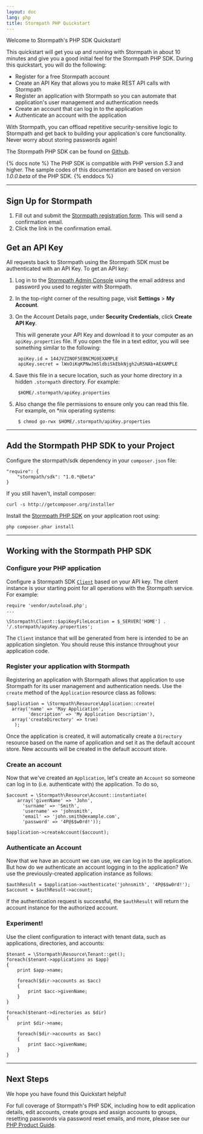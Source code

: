 ```yaml
---
layout: doc
lang: php
title: Stormpath PHP Quickstart
---
```


Welcome to Stormpath's PHP SDK Quickstart!

This quickstart will get you up and running with Stormpath in about 10 minutes and give you a good initial feel for the Stormpath PHP SDK.  During this quickstart, you will do the following:

* Register for a free Stormpath account
* Create an API Key that allows you to make REST API calls with Stormpath
* Register an application with Stormpath so you can automate that application's user management and authentication needs
* Create an account that can log in to the application
* Authenticate an account with the application

With Stormpath, you can offload repetitive security-sensitive logic to Stormpath and get back to building your application's core functionality.  Never worry about storing passwords again!

The Stormpath PHP SDK can be found on [Github](https://github.com/stormpath/stormpath-sdk-php).

{% docs note %}
The PHP SDK is compatible with PHP version *5.3* and higher. The sample codes of this documentation are based on version *1.0.0.beta* of the PHP SDK.
{% enddocs %}

***

## Sign Up for Stormpath

1. Fill out and submit the [Stormpath registration form](https://api.stormpath.com/register).  This will send a confirmation email.
2. Click the link in the confirmation email.

## <a name="apiKey"></a> Get an API Key

All requests back to Stormpath using the Stormpath SDK must be authenticated with an API Key. To get an API key:

1. Log in to the [Stormpath Admin Console](https://api.stormpath.com) using the email address and password you used to register with Stormpath.

2. In the top-right corner of the resulting page, visit **Settings** > **My Account**.

    <!-- TODO: SCREENSHOT (arrow calling attention to the 'My Accounts' menu item)   -->

3. On the Account Details page, under **Security Credentials**, click **Create API Key**.

    <!-- TODO: SCREENSHOT (arrow calling attention to the 'Create API Key' button) -->

    This will generate your API Key and download it to your computer as an `apiKey.properties` file. If you open the file in a text editor, you will see something similar to the following:

        apiKey.id = 144JVZINOF5EBNCMG9EXAMPLE
        apiKey.secret = lWxOiKqKPNwJmSldbiSkEbkNjgh2uRSNAb+AEXAMPLE

4. Save this file in a secure location, such as your home directory in a hidden `.stormpath` directory. For example:

        $HOME/.stormpath/apiKey.properties

5. Also change the file permissions to ensure only you can read this file. For example, on \*nix operating systems:

        $ chmod go-rwx $HOME/.stormpath/apiKey.properties

***

## Add the Stormpath PHP SDK to your Project

Configure the stormpath/sdk dependency in your `composer.json` file:

    "require": {
        "stormpath/sdk": "1.0.*@beta"
    }

If you still haven't, install composer:

    curl -s http://getcomposer.org/installer

Install the [Stormpath PHP SDK](https://github.com/stormpath/stormpath-sdk-php) on your application root using:

    php composer.phar install

***

## Working with the Stormpath PHP SDK

### Configure your PHP application

Configure a Stormpath SDK [`Client`](http://www.stormpath.com/docs/php/product-guide#Client) based on your API key. The client instance is your starting point for all operations with the Stormpath service. For example:

    require 'vendor/autoload.php';
    ...

    \Stormpath\Client::$apiKeyFileLocation = $_SERVER['HOME'] . '/.stormpath/apiKey.properties';

The `Client` instance that will be generated from here is intended to be an application singleton. You should reuse this instance throughout your application code.

### Register your application with Stormpath

Registering an application with Stormpath allows that application to use Stormpath for its user management and authentication needs. Use the `create` method of the `Application` resource class as follows:

    $application = \Stormpath\Resource\Application::create(
      array('name' => 'May Application',
            'description' => 'My Application Description'),
      array('createDirectory' => true)
       );

Once the application is created, it will automatically create a `Directory` resource based on the name of application and set it as the default account store. New accounts will be created in the default account store.

### Create an account

Now that we've created an `Application`, let's create an `Account` so someone can log in to (i.e. authenticate with) the application. To do so,

    $account = \Stormpath\Resource\Account::instantiate(
        array('givenName' => 'John',
          'surname' => 'Smith',
          'username' => 'johnsmith',
          'email' => 'john.smith@example.com',
          'password' => '4P@$$w0rd!'));

    $application->createAccount($account);

### Authenticate an Account

Now that we have an account we can use, we can log in to the application. But how do we authenticate an account logging in to the application? We use the previously-created application instance as follows:

    $authResult = $application->authenticate('johnsmith', '4P@$$w0rd!');
    $account = $authResult->account;

If the authentication request is successful, the `$authResult` will return the account instance for the authorized account.

### Experiment! 

Use the client configuration to interact with tenant data, such as applications, directories, and accounts:

    $tenant = \Stormpath\Resource\Tenant::get();
    foreach($tenant->applications as $app)
    {
        print $app->name;

        foreach($dir->accounts as $acc)
        {
            print $acc->givenName;
        }
    }

    foreach($tenant->directories as $dir)
    {
        print $dir->name;

        foreach($dir->accounts as $acc)
        {
            print $acc->givenName;
        }
    }

***

## Next Steps

We hope you have found this Quickstart helpful!

For full coverage of Stormpath's PHP SDK, including how to edit application details, edit accounts, create groups and assign accounts to groups, resetting passwords via password reset emails, and more, please see our [PHP Product Guide](http://www.stormpath.com/docs/php/product-guide).
